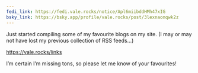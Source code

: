 ```yaml
---
fedi_link: https://fedi.vale.rocks/notice/Apl6miibddHMh47xIG
bsky_link: https://bsky.app/profile/vale.rocks/post/3lexnaonqwk2z
---
```


Just started compiling some of my favourite blogs on my site. (I may or may not have lost my previous collection of RSS feeds…)

<https://vale.rocks/links>

I’m certain I’m missing tons, so please let me know of your favourites!
